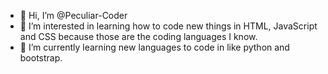 - 👋 Hi, I’m @Peculiar-Coder
- 👀 I’m interested in learning how to code new things in HTML, JavaScript and CSS because those are the coding languages I know.
- 🌱 I’m currently learning new languages to code in like python and bootstrap.


<!---
Peculiar-Coder/Peculiar-Coder is a ✨ special ✨ repository because its `README.md` (this file) appears on your GitHub profile.
You can click the Preview link to take a look at your changes.
--->

